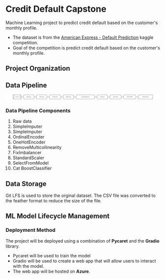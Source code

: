 Credit Default Capstone
==============================

Machine Learning project to predict credit default based on the customer's monthly profile.

- The dataset is from the [American Express - Default Prediction](https://www.kaggle.com/competitions/amex-default-prediction/overview)  kaggle competition. 
- Goal of the competition is predict credit default based on the customer's monthly profile.

## Project Organization

## Data Pipeline

![Data Pipeline](/Documentation/images/data-pipline%2007-12-2023.png)

### Data Pipeline Components
1. Raw data 
2. Simplelmputer 
3. Simplelmputer 
4. OrdinalEncoder 
5. OneHotEncoder
6. RemoveMulticollinearity 
7. FixImbalancer 
8. StandardScaler
9. SelectFromModel 
10. Cat BoostClassifier

## Data Storage

Git LFS is used to store the orginal dataset. The CSV file was converted to the feather format to reduce the size of the file. 

## ML Model Lifecycle Management


### Deployment Method

The project will be deployed using a combination of **Pycaret** and the **Gradio** library. 
* Pycaret will be used to train the model 
* Gradio will be used to create a web app that will allow users to interact with the model. 
* The web app will be hosted on **Azure**.




